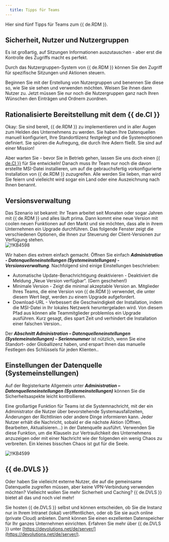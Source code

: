 ```yaml
---
  title: Tipps für Teams
---
```

Hier sind fünf Tipps für Teams zum {{ de.RDM }}. 

## Sicherheit, Nutzer und Nutzergruppen

Es ist großartig, auf Sitzungen Informationen auszutauschen - aber erst die Kontrolle des Zugriffs macht es perfekt.

Durch das Nutzergruppen-System von {{ de.RDM }} können Sie den Zugriff für spezifische Sitzungen und Aktionen steuern.

Beginnen Sie mit der Erstellung von Nutzergruppen und benennen Sie diese so, wie Sie sie sehen und verwenden möchten. Weisen Sie ihnen dann Nutzer zu. Jetzt müssen Sie nur noch die Nutzergruppen ganz nach Ihren Wünschen den Einträgen und Ordnern zuordnen.

## Rationalisierte Bereitstellung mit dem {{ de.CI }}

Okay: Sie sind bereit, {{ de.RDM }} zu implementieren und in aller Augen zum Helden des Unternehmens zu werden. Sie haben Ihre Datenquellen manuell konfiguriert, Ihre Standortlizenz festgelegt und die Systemoptionen definiert. Sie spüren die Aufregung, die durch Ihre Adern fließt. Sie sind auf einer Mission!  

Aber warten Sie - bevor Sie in Betrieb gehen, lassen Sie uns doch einen [{{ de.CI }}](/rdm/windows/installation/client/custom-installer-service/custom-installer-manager/) für Sie entwickeln! Danach muss Ihr Team nur noch die davon erstellte MSI-Datei installieren, um auf die gebrauchsfertig vorkonfigurierte Installation von {{ de.RDM }} zuzugreifen. Alle werden Sie lieben, man wird Sie feiern und vielleicht wird sogar ein Land oder eine Auszeichnung nach Ihnen benannt.

## Versionsverwaltung

Das Szenario ist bekannt: Ihr Team arbeitet seit Monaten oder sogar Jahren mit {{ de.RDM }} und alles läuft prima. Dann kommt eine neue Version mit coolen neuen Funktionen auf den Markt und sie möchten, dass alle in ihrem Unternehmen ein Upgrade durchführen. Das folgende Fenster zeigt die verschiedenen Optionen, die Ihnen zur Steuerung der Client-Versionen zur Verfügung stehen.  
![!!KB4598](https://webdevolutions.azureedge.net/docs/de/kb/KB4598.png)  

Wir haben dies extrem einfach gemacht. Öffnen Sie einfach ***Administration - Datenquelleneinstellungen (Systemeinstellungen) - Versionsverwaltung***. Nachfolgend sind einige Einstellungen beschrieben:  

* Automatische Update-Benachrichtigung deaktivieren - Deaktiviert die Meldung „Neue Version verfügbar“. (Gern geschehen!)
* Minimale Version - Zeigt die minimal akzeptable Version an. Mitglieder Ihres Teams, die eine Version von {{ de.RDM }} verwendet, die unter diesem Wert liegt, werden zu einem Upgrade aufgefordert.
* Download-URL - Verbessert die Geschwindigkeit der Installation, indem die MSI-Datei in Ihr lokales Netzwerk heruntergeladen wird. Von diesem Pfad aus können alle Teammitglieder problemlos ein Upgrade ausführen. Kurz gesagt, dies spart Zeit und verhindert die Installation einer falschen Version..  

Der ***Abschnitt Administration – Datenquelleneinstellungen (Systemeinstellungen) – Seriennummer*** ist nützlich, wenn Sie eine Standort- oder Globallizenz haben, und erspart Ihnen das manuelle Festlegen des Schlüssels für jeden Klienten..

## Einstellungen der Datenquelle (Systemeinstellungen)

Auf der Registerkarte Allgemein unter ***Administration – Datenquelleneinstellungen (Systemeinstellungen)*** können Sie die Sicherheitsaspekte leicht kontrollieren.  

Eine großartige Funktion für Teams ist die Systemnachricht, mit der ein Administrator die Nutzer über bevorstehende Systemausfallzeiten, Änderungen der Richtlinien oder andere Dinge informieren kann. Jeder Nutzer erhält die Nachricht, sobald er die nächste Aktion (Öffnen, Bearbeiten, Aktualisieren...) in der Datenquelle ausführt. Verwenden Sie diese Funktion, um die Klauseln zur Vertraulichkeit des Unternehmens anzuzeigen oder mit einer Nachricht wie der folgenden ein wenig Chaos zu verbreiten. Ein kleines bisschen Chaos ist gut für die Seele.  

![!!KB4599](https://webdevolutions.azureedge.net/docs/de/kb/KB4599.png)

## {{ de.DVLS }}

Oder haben Sie vielleicht externe Nutzer, die auf die gemeinsame Datenquelle zugreifen müssen, aber keine VPN-Verbindung verwenden möchten? Vielleicht wollen Sie mehr Sicherheit und Caching? {{ de.DVLS }} bietet all das und noch viel mehr!  

Sie hosten {{ de.DVLS }} selbst und können entscheiden, ob Sie die Instanz nur in Ihrem Intranet (lokal) veröffentlichen, oder ob Sie sie auch online (private Cloud) anbieten. Damit können Sie einen exzellenten Datenspeicher für Ihr ganzes Unternehmen einrichten. Erfahren Sie mehr über {{ de.DVLS }} unter  [https://devolutions.net/de/server/](https://devolutions.net/de/server/).
